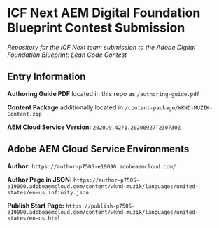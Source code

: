# ICF Next AEM Digital Foundation Blueprint Contest Submission

*Repository for the ICF Next team submission to the Adobe Digital Foundation Blueprint: Lean Code Contest*

## Entry Information

**Authoring Guide PDF** located in this repo as `/authoring-guide.pdf`

**Content Package** additionally located in `/content-package/WKND-MUZIK-Content.zip`

**AEM Cloud Service Version:** `2020.9.4271.20200927T230730Z` 

## Adobe AEM Cloud Service Environments

**Author:** `https://author-p7505-e19090.adobeaemcloud.com/`

**Author Page in JSON:** `https://author-p7505-e19090.adobeaemcloud.com/content/wknd-muzik/languages/united-states/en-us.infinity.json`

**Publish Start Page:** `https://publish-p7505-e19090.adobeaemcloud.com/content/wknd-muzik/languages/united-states/en-us.html`

